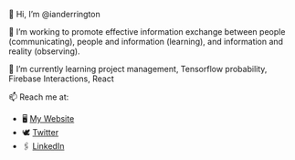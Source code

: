 👋 Hi, I’m @ianderrington

👀 I’m working to promote effective information exchange between people (communicating), people and information (learning), and information and reality (observing). 

🌱 I’m currently learning project management, Tensorflow probability, Firebase Interactions, React

📫 Reach me at: 
  - 🖥 [My Website](ianderrington.com)
  - 🕊 [Twitter](https://twitter.com/ian_derrington)
  - 🖇 [LinkedIn](https://www.linkedin.com/in/ian-derrington/) 


